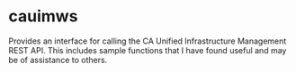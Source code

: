 # cauimws
Provides an interface for calling the CA Unified Infrastructure Management
REST API. This includes sample functions that I have found useful and may
be of assistance to others.